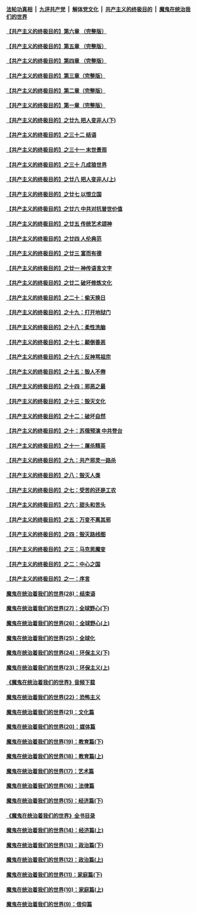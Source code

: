 

####  [法轮功真相](../../../../basic/blob/master/README.md?t=06140903) &nbsp;|&nbsp; [九评共产党](../../../../9ping.md/blob/master/README.md?t=06140903) &nbsp;|&nbsp; [解体党文化](../../../../jtdwh.md/blob/master/README.md?t=06140903)  &nbsp;|&nbsp; [共产主义的终极目的](../../../../gczydzjmd.md/blob/master/README.md?t=06140903) &nbsp;|&nbsp; [魔鬼在统治我们的世界](../../../../mgztzwmdsj.md/blob/master/README.md?t=06140903) 

#### [【共产主义的终极目的】第六章 （完整版）](../pages/nsc422/n11428913.md?t=06140903) 

#### [【共产主义的终极目的】第五章 （完整版）](../pages/nsc422/n11428912.md?t=06140903) 

#### [【共产主义的终极目的】第四章 （完整版）](../pages/nsc422/n11428907.md?t=06140903) 

#### [【共产主义的终极目的】第三章（完整版）](../pages/nsc422/n11428848.md?t=06140903) 

#### [【共产主义的终极目的】第二章（完整版）](../pages/nsc422/n11428831.md?t=06140903) 

#### [【共产主义的终极目的】第一章（完整版）](../pages/nsc422/n11417651.md?t=06140903) 

#### [【共产主义的终极目的】之廿九 把人变非人(下)](../pages/nsc422/n11344140.md?t=06140903) 

#### [【共产主义的终极目的】之三十二 结语](../pages/nsc422/n11360535.md?t=06140903) 

#### [【共产主义的终极目的】之三十一 末世景观](../pages/nsc422/n11351129.md?t=06140903) 

#### [【共产主义的终极目的】之三十 几成狼世界](../pages/nsc422/n11348280.md?t=06140903) 

#### [【共产主义的终极目的】之廿八 把人变非人(上)](../pages/nsc422/n11340492.md?t=06140903) 

#### [【共产主义的终极目的】之廿七 以恨立国](../pages/nsc422/n11336944.md?t=06140903) 

#### [【共产主义的终极目的】之廿六 中共对抗普世价值](../pages/nsc422/n11324785.md?t=06140903) 

#### [【共产主义的终极目的】之廿五 传统艺术颂神](../pages/nsc422/n11296396.md?t=06140903) 

#### [【共产主义的终极目的】之廿四 人伦典范](../pages/nsc422/n11296397.md?t=06140903) 

#### [【共产主义的终极目的】之廿三 富而有德](../pages/nsc422/n11283598.md?t=06140903) 

#### [【共产主义的终极目的】之廿一 神传语言文字](../pages/nsc422/n11263265.md?t=06140903) 

#### [【共产主义的终极目的】之廿二 破坏修炼文化](../pages/nsc422/n11245728.md?t=06140903) 

#### [【共产主义的终极目的】之二十：偷天换日](../pages/nsc422/n11238846.md?t=06140903) 

#### [【共产主义的终极目的】之十九：打开地狱门](../pages/nsc422/n11206376.md?t=06140903) 

#### [【共产主义的终极目的】之十八：柔性洗脑](../pages/nsc422/n11199994.md?t=06140903) 

#### [【共产主义的终极目的】之十七：颠倒善恶](../pages/nsc422/n11179782.md?t=06140903) 

#### [【共产主义的终极目的】之十六：反神骂祖宗](../pages/nsc422/n11166798.md?t=06140903) 

#### [【共产主义的终极目的】之十五：毁人不倦](../pages/nsc422/n11166792.md?t=06140903) 

#### [【共产主义的终极目的】之十四：邪恶之最](../pages/nsc422/n11150249.md?t=06140903) 

#### [【共产主义的终极目的】之十三：毁灭文化](../pages/nsc422/n11135227.md?t=06140903) 

#### [【共产主义的终极目的】之十二：破坏自然](../pages/nsc422/n11135214.md?t=06140903) 

#### [【共产主义的终极目的】之十：苏俄预演 中共登台](../pages/nsc422/n11118424.md?t=06140903) 

#### [【共产主义的终极目的】之十一：屠杀精英](../pages/nsc422/n11118442.md?t=06140903) 

#### [【共产主义的终极目的】之九：共产邪灵一路杀](../pages/nsc422/n11114139.md?t=06140903) 

#### [【共产主义的终极目的】之八：毁灭人类](../pages/nsc422/n11108503.md?t=06140903) 

#### [【共产主义的终极目的】之七：受苦的还是工农](../pages/nsc422/n11101809.md?t=06140903) 

#### [【共产主义的终极目的】之六：甜头和苦头](../pages/nsc422/n11096971.md?t=06140903) 

#### [【共产主义的终极目的】之五：万变不离其邪](../pages/nsc422/n11091285.md?t=06140903) 

#### [【共产主义的终极目的】之四：毁灭路线图](../pages/nsc422/n11086284.md?t=06140903) 

#### [【共产主义的终极目的】之三：马克思魔变](../pages/nsc422/n11061941.md?t=06140903) 

#### [【共产主义的终极目的】之二：中心之国](../pages/nsc422/n11047728.md?t=06140903) 

#### [【共产主义的终极目的】之一：序言](../pages/nsc422/n11086077.md?t=06140903) 

#### [魔鬼在统治着我们的世界(28)：结束语](../pages/nsc422/n10936246.md?t=06140903) 

#### [魔鬼在统治着我们的世界(27)：全球野心(下)](../pages/nsc422/n10928319.md?t=06140903) 

#### [魔鬼在统治着我们的世界(26)：全球野心(上)](../pages/nsc422/n10900318.md?t=06140903) 

#### [魔鬼在统治着我们的世界(25)：全球化](../pages/nsc422/n10788205.md?t=06140903) 

#### [魔鬼在统治着我们的世界(24)：环保主义(下)](../pages/nsc422/n10695307.md?t=06140903) 

#### [魔鬼在统治着我们的世界(23)：环保主义(上)](../pages/nsc422/n10688613.md?t=06140903) 

#### [《魔鬼在统治着我们的世界》音频下载](../pages/nsc422/n10635553.md?t=06140903) 

#### [魔鬼在统治着我们的世界(22)：恐怖主义](../pages/nsc422/n10614727.md?t=06140903) 

#### [魔鬼在统治着我们的世界(21)：文化篇](../pages/nsc422/n10597706.md?t=06140903) 

#### [魔鬼在统治着我们的世界(20)：媒体篇](../pages/nsc422/n10586579.md?t=06140903) 

#### [魔鬼在统治着我们的世界(19)：教育篇(下)](../pages/nsc422/n10564808.md?t=06140903) 

#### [魔鬼在统治着我们的世界(18)：教育篇(上)](../pages/nsc422/n10526970.md?t=06140903) 

#### [魔鬼在统治着我们的世界(17)：艺术篇](../pages/nsc422/n10499093.md?t=06140903) 

#### [魔鬼在统治着我们的世界(16)：法律篇](../pages/nsc422/n10485969.md?t=06140903) 

#### [魔鬼在统治着我们的世界(15)：经济篇(下)](../pages/nsc422/n10469975.md?t=06140903) 

#### [《魔鬼在统治着我们的世界》全书目录](../pages/nsc422/n10464261.md?t=06140903) 

#### [魔鬼在统治着我们的世界(14)：经济篇(上)](../pages/nsc422/n10457370.md?t=06140903) 

#### [魔鬼在统治着我们的世界(13)：政治篇(下)](../pages/nsc422/n10448270.md?t=06140903) 

#### [魔鬼在统治着我们的世界(12)：政治篇(上)](../pages/nsc422/n10444576.md?t=06140903) 

#### [魔鬼在统治着我们的世界(11)：家庭篇(下)](../pages/nsc422/n10440961.md?t=06140903) 

#### [魔鬼在统治着我们的世界(10)：家庭篇(上)](../pages/nsc422/n10435448.md?t=06140903) 

#### [魔鬼在统治着我们的世界(9)：信仰篇](../pages/nsc422/n10432159.md?t=06140903) 


